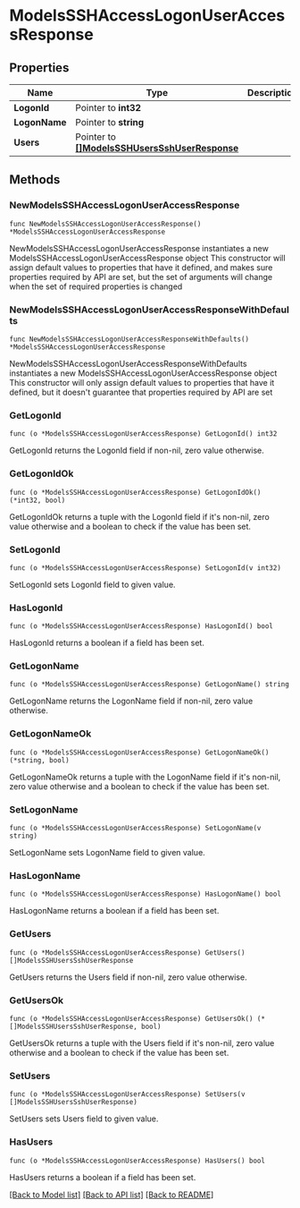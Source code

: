 # ModelsSSHAccessLogonUserAccessResponse

## Properties

Name | Type | Description | Notes
------------ | ------------- | ------------- | -------------
**LogonId** | Pointer to **int32** |  | [optional] 
**LogonName** | Pointer to **string** |  | [optional] 
**Users** | Pointer to [**[]ModelsSSHUsersSshUserResponse**](ModelsSSHUsersSshUserResponse.md) |  | [optional] 

## Methods

### NewModelsSSHAccessLogonUserAccessResponse

`func NewModelsSSHAccessLogonUserAccessResponse() *ModelsSSHAccessLogonUserAccessResponse`

NewModelsSSHAccessLogonUserAccessResponse instantiates a new ModelsSSHAccessLogonUserAccessResponse object
This constructor will assign default values to properties that have it defined,
and makes sure properties required by API are set, but the set of arguments
will change when the set of required properties is changed

### NewModelsSSHAccessLogonUserAccessResponseWithDefaults

`func NewModelsSSHAccessLogonUserAccessResponseWithDefaults() *ModelsSSHAccessLogonUserAccessResponse`

NewModelsSSHAccessLogonUserAccessResponseWithDefaults instantiates a new ModelsSSHAccessLogonUserAccessResponse object
This constructor will only assign default values to properties that have it defined,
but it doesn't guarantee that properties required by API are set

### GetLogonId

`func (o *ModelsSSHAccessLogonUserAccessResponse) GetLogonId() int32`

GetLogonId returns the LogonId field if non-nil, zero value otherwise.

### GetLogonIdOk

`func (o *ModelsSSHAccessLogonUserAccessResponse) GetLogonIdOk() (*int32, bool)`

GetLogonIdOk returns a tuple with the LogonId field if it's non-nil, zero value otherwise
and a boolean to check if the value has been set.

### SetLogonId

`func (o *ModelsSSHAccessLogonUserAccessResponse) SetLogonId(v int32)`

SetLogonId sets LogonId field to given value.

### HasLogonId

`func (o *ModelsSSHAccessLogonUserAccessResponse) HasLogonId() bool`

HasLogonId returns a boolean if a field has been set.

### GetLogonName

`func (o *ModelsSSHAccessLogonUserAccessResponse) GetLogonName() string`

GetLogonName returns the LogonName field if non-nil, zero value otherwise.

### GetLogonNameOk

`func (o *ModelsSSHAccessLogonUserAccessResponse) GetLogonNameOk() (*string, bool)`

GetLogonNameOk returns a tuple with the LogonName field if it's non-nil, zero value otherwise
and a boolean to check if the value has been set.

### SetLogonName

`func (o *ModelsSSHAccessLogonUserAccessResponse) SetLogonName(v string)`

SetLogonName sets LogonName field to given value.

### HasLogonName

`func (o *ModelsSSHAccessLogonUserAccessResponse) HasLogonName() bool`

HasLogonName returns a boolean if a field has been set.

### GetUsers

`func (o *ModelsSSHAccessLogonUserAccessResponse) GetUsers() []ModelsSSHUsersSshUserResponse`

GetUsers returns the Users field if non-nil, zero value otherwise.

### GetUsersOk

`func (o *ModelsSSHAccessLogonUserAccessResponse) GetUsersOk() (*[]ModelsSSHUsersSshUserResponse, bool)`

GetUsersOk returns a tuple with the Users field if it's non-nil, zero value otherwise
and a boolean to check if the value has been set.

### SetUsers

`func (o *ModelsSSHAccessLogonUserAccessResponse) SetUsers(v []ModelsSSHUsersSshUserResponse)`

SetUsers sets Users field to given value.

### HasUsers

`func (o *ModelsSSHAccessLogonUserAccessResponse) HasUsers() bool`

HasUsers returns a boolean if a field has been set.


[[Back to Model list]](../README.md#documentation-for-models) [[Back to API list]](../README.md#documentation-for-api-endpoints) [[Back to README]](../README.md)


